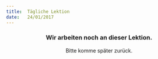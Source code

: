 ```yaml
---
title:  Tägliche Lektion
date:   24/01/2017
---
```


### <center>Wir arbeiten noch an dieser Lektion.</center>
<center>Bitte komme später zurück.</center>